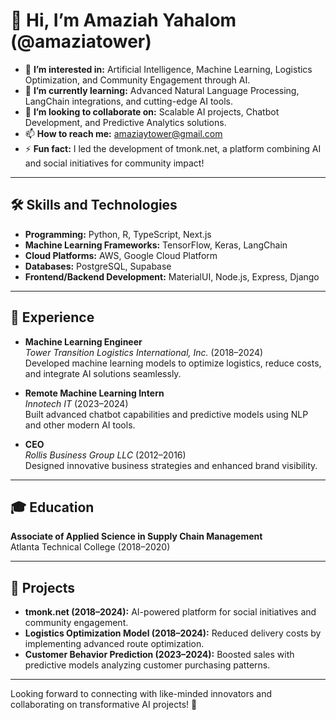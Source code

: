 # 👋 Hi, I’m Amaziah Yahalom (@amaziatower)

- 👀 **I’m interested in:** Artificial Intelligence, Machine Learning, Logistics Optimization, and Community Engagement through AI.  
- 🌱 **I’m currently learning:** Advanced Natural Language Processing, LangChain integrations, and cutting-edge AI tools.  
- 💞️ **I’m looking to collaborate on:** Scalable AI projects, Chatbot Development, and Predictive Analytics solutions.  
- 📫 **How to reach me:** amaziaytower@gmail.com
- ⚡ **Fun fact:** I led the development of tmonk.net, a platform combining AI and social initiatives for community impact!  

---

## 🛠️ Skills and Technologies
- **Programming:** Python, R, TypeScript, Next.js  
- **Machine Learning Frameworks:** TensorFlow, Keras, LangChain  
- **Cloud Platforms:** AWS, Google Cloud Platform  
- **Databases:** PostgreSQL, Supabase  
- **Frontend/Backend Development:** MaterialUI, Node.js, Express, Django  

---

## 📜 Experience
- **Machine Learning Engineer**  
  *Tower Transition Logistics International, Inc.* (2018–2024)  
  Developed machine learning models to optimize logistics, reduce costs, and integrate AI solutions seamlessly.

- **Remote Machine Learning Intern**  
  *Innotech IT* (2023–2024)  
  Built advanced chatbot capabilities and predictive models using NLP and other modern AI tools.  

- **CEO**  
  *Rollis Business Group LLC* (2012–2016)  
  Designed innovative business strategies and enhanced brand visibility.

---

## 🎓 Education
**Associate of Applied Science in Supply Chain Management**  
Atlanta Technical College (2018–2020)

---

## 🚀 Projects
- **tmonk.net (2018–2024):** AI-powered platform for social initiatives and community engagement.  
- **Logistics Optimization Model (2018–2024):** Reduced delivery costs by implementing advanced route optimization.  
- **Customer Behavior Prediction (2023–2024):** Boosted sales with predictive models analyzing customer purchasing patterns.  

---

Looking forward to connecting with like-minded innovators and collaborating on transformative AI projects! 🚀
